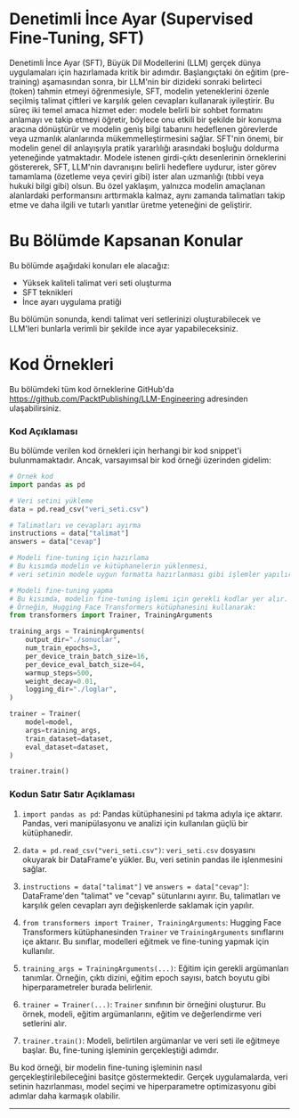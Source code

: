 # Denetimli İnce Ayar (Supervised Fine-Tuning, SFT)
Denetimli İnce Ayar (SFT), Büyük Dil Modellerini (LLM) gerçek dünya uygulamaları için hazırlamada kritik bir adımdır. Başlangıçtaki ön eğitim (pre-training) aşamasından sonra, bir LLM'nin bir dizideki sonraki belirteci (token) tahmin etmeyi öğrenmesiyle, SFT, modelin yeteneklerini özenle seçilmiş talimat çiftleri ve karşılık gelen cevapları kullanarak iyileştirir. Bu süreç iki temel amaca hizmet eder: modele belirli bir sohbet formatını anlamayı ve takip etmeyi öğretir, böylece onu etkili bir şekilde bir konuşma aracına dönüştürür ve modelin geniş bilgi tabanını hedeflenen görevlerde veya uzmanlık alanlarında mükemmelleştirmesini sağlar. SFT'nin önemi, bir modelin genel dil anlayışıyla pratik yararlılığı arasındaki boşluğu doldurma yeteneğinde yatmaktadır. Modele istenen girdi-çıktı desenlerinin örneklerini göstererek, SFT, LLM'nin davranışını belirli hedeflere uydurur, ister görev tamamlama (özetleme veya çeviri gibi) ister alan uzmanlığı (tıbbi veya hukuki bilgi gibi) olsun. Bu özel yaklaşım, yalnızca modelin amaçlanan alanlardaki performansını arttırmakla kalmaz, aynı zamanda talimatları takip etme ve daha ilgili ve tutarlı yanıtlar üretme yeteneğini de geliştirir.

# Bu Bölümde Kapsanan Konular
Bu bölümde aşağıdaki konuları ele alacağız:
- Yüksek kaliteli talimat veri seti oluşturma
- SFT teknikleri
- İnce ayarı uygulama pratiği

Bu bölümün sonunda, kendi talimat veri setlerinizi oluşturabilecek ve LLM'leri bunlarla verimli bir şekilde ince ayar yapabileceksiniz.

# Kod Örnekleri
Bu bölümdeki tüm kod örneklerine GitHub'da https://github.com/PacktPublishing/LLM-Engineering adresinden ulaşabilirsiniz.

### Kod Açıklaması

Bu bölümde verilen kod örnekleri için herhangi bir kod snippet'i bulunmamaktadır. Ancak, varsayımsal bir kod örneği üzerinden gidelim:

```python
# Örnek kod
import pandas as pd

# Veri setini yükleme
data = pd.read_csv("veri_seti.csv")

# Talimatları ve cevapları ayırma
instructions = data["talimat"]
answers = data["cevap"]

# Modeli fine-tuning için hazırlama
# Bu kısımda modelin ve kütüphanelerin yüklenmesi, 
# veri setinin modele uygun formatta hazırlanması gibi işlemler yapılır.

# Modeli fine-tuning yapma
# Bu kısımda, modelin fine-tuning işlemi için gerekli kodlar yer alır.
# Örneğin, Hugging Face Transformers kütüphanesini kullanarak:
from transformers import Trainer, TrainingArguments

training_args = TrainingArguments(
    output_dir="./sonuclar",
    num_train_epochs=3,
    per_device_train_batch_size=16,
    per_device_eval_batch_size=64,
    warmup_steps=500,
    weight_decay=0.01,
    logging_dir="./loglar",
)

trainer = Trainer(
    model=model,
    args=training_args,
    train_dataset=dataset,
    eval_dataset=dataset,
)

trainer.train()
```

### Kodun Satır Satır Açıklaması

1. `import pandas as pd`: Pandas kütüphanesini `pd` takma adıyla içe aktarır. Pandas, veri manipülasyonu ve analizi için kullanılan güçlü bir kütüphanedir.

2. `data = pd.read_csv("veri_seti.csv")`: `veri_seti.csv` dosyasını okuyarak bir DataFrame'e yükler. Bu, veri setinin pandas ile işlenmesini sağlar.

3. `instructions = data["talimat"]` ve `answers = data["cevap"]`: DataFrame'den "talimat" ve "cevap" sütunlarını ayırır. Bu, talimatları ve karşılık gelen cevapları ayrı değişkenlerde saklamak için yapılır.

4. `from transformers import Trainer, TrainingArguments`: Hugging Face Transformers kütüphanesinden `Trainer` ve `TrainingArguments` sınıflarını içe aktarır. Bu sınıflar, modelleri eğitmek ve fine-tuning yapmak için kullanılır.

5. `training_args = TrainingArguments(...)`: Eğitim için gerekli argümanları tanımlar. Örneğin, çıktı dizini, eğitim epoch sayısı, batch boyutu gibi hiperparametreler burada belirlenir.

6. `trainer = Trainer(...)`: `Trainer` sınıfının bir örneğini oluşturur. Bu örnek, modeli, eğitim argümanlarını, eğitim ve değerlendirme veri setlerini alır.

7. `trainer.train()`: Modeli, belirtilen argümanlar ve veri seti ile eğitmeye başlar. Bu, fine-tuning işleminin gerçekleştiği adımdır.

Bu kod örneği, bir modelin fine-tuning işleminin nasıl gerçekleştirilebileceğini basitçe göstermektedir. Gerçek uygulamalarda, veri setinin hazırlanması, model seçimi ve hiperparametre optimizasyonu gibi adımlar daha karmaşık olabilir.

---

